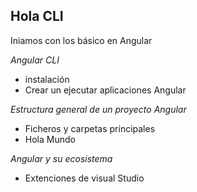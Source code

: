 ## Hola CLI

Iniamos con los básico en Angular

*Angular CLI*
- instalación
- Crear un ejecutar aplicaciones Angular

*Estructura general de un proyecto Angular*
- Ficheros y carpetas principales
- Hola Mundo

*Angular y su ecosistema*
- Extenciones de visual Studio
